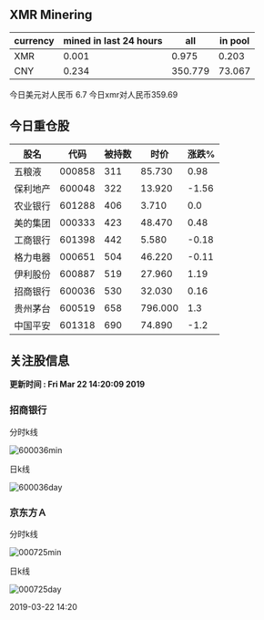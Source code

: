 ## XMR Minering

|currency|mined in last 24 hours|all|in pool|
|---|---|---|---|
|XMR|0.001|0.975|0.203|
|CNY|0.234|350.779|73.067|

今日美元对人民币 6.7	今日xmr对人民币359.69


## 今日重仓股 

|股名|代码|被持数|时价|涨跌%|
|---|---|---|---|---|
|五粮液|000858|311|85.730|0.98|
|保利地产|600048|322|13.920|-1.56|
|农业银行|601288|406|3.710|0.0|
|美的集团|000333|423|48.470|0.48|
|工商银行|601398|442|5.580|-0.18|
|格力电器|000651|504|46.220|-0.11|
|伊利股份|600887|519|27.960|1.19|
|招商银行|600036|530|32.030|0.16|
|贵州茅台|600519|658|796.000|1.3|
|中国平安|601318|690|74.890|-1.2|

## 关注股信息
**更新时间 : Fri Mar 22 14:20:09 2019**
### 招商银行 
分时k线

![600036min](http://image.sinajs.cn/newchart/min/n/sh600036.gif)

日k线

![600036day](http://image.sinajs.cn/newchart/daily/n/sh600036.gif)

### 京东方Ａ 
分时k线

![000725min](http://image.sinajs.cn/newchart/min/n/sz000725.gif)

日k线

![000725day](http://image.sinajs.cn/newchart/daily/n/sz000725.gif)

2019-03-22 14:20